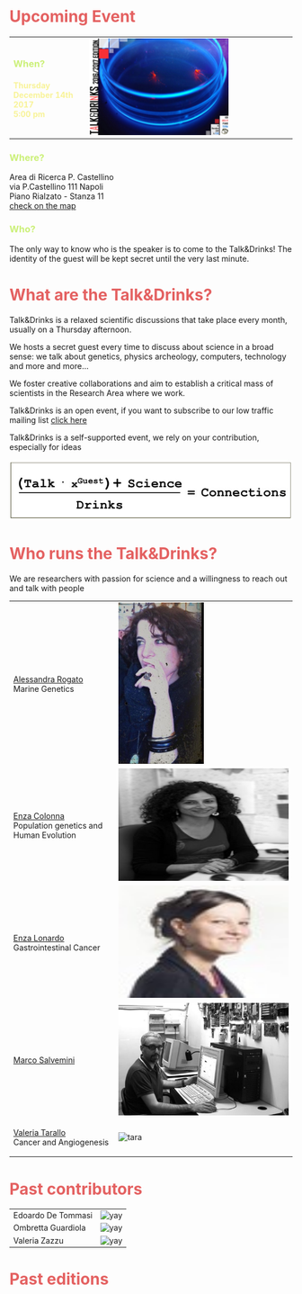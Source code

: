 


<h1 style="color:#e46161;" >Upcoming Event </h1>
<table style="width:100%">
  <tr>
     <td><h3 style="color:#cbf078;">When?</h3>
     <p><h4 style="color:#f8f398;" > Thursday December 14th 2017  <br> 5:00 pm </h4></p>
     </td>
     <td><img src="images/20171214_locandina.jpg" alt="yay"  width="70%" height="70%">
     </td>
  </tr>
</table>

<h3 style="color:#cbf078;">Where?</h3>
<p>Area di Ricerca P. Castellino <br>
via P.Castellino 111 Napoli <br>
Piano Rialzato - Stanza 11 <br>
<a href="https://goo.gl/maps/z6bRfCnBibv">check on the map</a>
</p>


<h3 style="color:#cbf078;">Who?</h3>
<p>The only way to know who is the speaker is to come to the Talk&amp;Drinks! The identity of the guest will be kept secret until the very last minute.</p>




<h1 style="color:#e46161;">What are the Talk&amp;Drinks?</h1>


<p>Talk&amp;Drinks is a relaxed scientific discussions that take place every month, usually on a Thursday afternoon. </p>

<p> We hosts a secret guest every time to discuss about science in a broad sense: we talk about genetics, physics archeology, computers, technology and more and more... </p>  

<p> We foster creative collaborations and aim to establish a critical mass of scientists in the Research Area where we work. </p>

<p> Talk&amp;Drinks is an open event, if you want to subscribe to our low traffic mailing list
<a href="http://list.igb.cnr.it/mailman/listinfo/talk_and_drinks">click here</a>

<p> Talk&amp;Drinks is a self-supported event, we rely on your contribution, especially for ideas </p>


<img src="images/vecchiologo.jpg" alt="formula">




<h1 style="color:#e46161;">Who runs the Talk&amp;Drinks?</h1>


We are researchers with passion for science and a willingness to reach out and talk with people

<table style="width:100%">
  <tr>
     <td> <p><a href="http://ibbr.cnr.it/ibbr/people/alessandra-rogato"> Alessandra Rogato</a>
     <br> Marine Genetics </p>
     </td>
     <td><img src="./images/alessandra.png" alt="yay" width="50%" height="50%" >
     </td>
  </tr>

  <tr>
    <td> <p> <a href="http://www.igb.cnr.it/popgenlab"> Enza Colonna </a>
    <br> Population genetics and Human Evolution </p>
    </td>
    <td><img src="images/foto_Enza.jpg" alt="enza" height="200" width="700">
    </td>
  </tr>

  <tr>
     <td> <p><a href="http://www.igb.cnr.it/staff/people/lonardoe"> Enza Lonardo </a>
     <br> Gastrointestinal Cancer</p>
      </td>
      <td><img src="images/lonardoe.jpeg" alt="yay" height="200" width="700">
      </td>
  </tr>

  <tr>
     <td><a  href="http://star.evosexdevo.eu" > Marco Salvemini </a> 
      </td>
      <td><img src="images/ph_salvemini.jpg" alt="marco" height="200" width="700">
      </td>
  </tr>

  <tr>
     <td><p> <a href="http://www.igb.cnr.it/staff/people/tarallo">Valeria Tarallo</a>
     <br> Cancer and Angiogenesis</p>
      </td>
      <td><img src="./images/tarallo.jpg" alt="tara" width="50%" height="50%" >
      </td>
  </tr>

</table>



<h1 style="color:#e46161;">Past contributors </h1>
<table style="width:100%">
  <tr>
  <td>Edoardo De Tommasi
  </td>
  <td><img src="./img/embo2017.png" alt="yay" height="200" width="700">
  </td>
</tr>

<tr>
   <td>Ombretta Guardiola
    </td>
    <td><img src="./img/embo2017.png" alt="yay" height="200" width="700">
    </td>
</tr>

<tr>
   <td>Valeria Zazzu  
    </td>
    <td><img src="./img/embo2017.png" alt="yay" height="200" width="700">
    </td>
</tr>

</table>


<h1 style="color:#e46161;">Past editions</h1>

